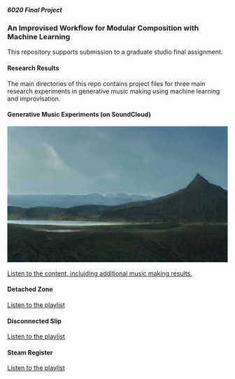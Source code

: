 ##### 6020 Final Project

### An Improvised Workflow for Modular Composition with Machine Learning

This repository supports submission to a graduate studio final assignment.



#### Research Results

The main directories of this repo contains project files for three main research experiments in generative music making using machine learning and improvisation.



#### Generative Music Experiments (on SoundCloud)

![](3aa19cff575b1828.jpg)

[Listen to the content, inclujding additional music making results.](https://www.marcusgordon.com/6020)



#### Detached Zone

[Listen to the playlist](https://soundcloud.com/marcus-a-gordon/sets/generative-music-experiments)



#### Disconnected Slip

[Listen to the playlist](https://soundcloud.com/marcus-a-gordon/sets/generative-music-experiments)



#### Steam Register

[Listen to the playlist](https://soundcloud.com/marcus-a-gordon/sets/generative-music-experiments)

